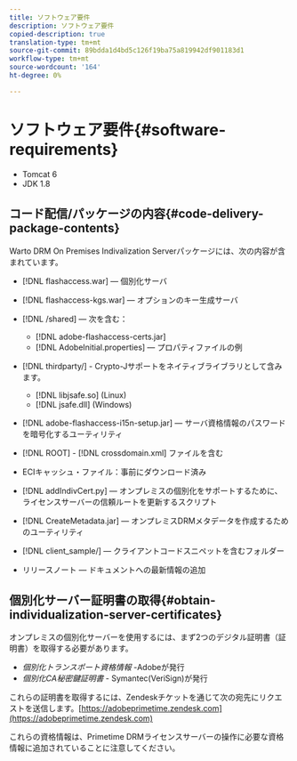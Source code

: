 ```yaml
---
title: ソフトウェア要件
description: ソフトウェア要件
copied-description: true
translation-type: tm+mt
source-git-commit: 89bdda1d4bd5c126f19ba75a819942df901183d1
workflow-type: tm+mt
source-wordcount: '164'
ht-degree: 0%

---
```



# ソフトウェア要件{#software-requirements}

* Tomcat 6
* JDK 1.8

## コード配信/パッケージの内容{#code-delivery-package-contents}

Warto DRM On Premises Indivalization Serverパッケージには、次の内容が含まれています。

* [!DNL flashaccess.war]  — 個別化サーバ
* [!DNL flashaccess-kgs.war]  — オプションのキー生成サーバ
* [!DNL /shared]  — 次を含む：

   * [!DNL adobe-flashaccess-certs.jar]
   * [!DNL AdobeInitial.properties]  — プロパティファイルの例

* [!DNL thirdparty/] - Crypto-Jサポートをネイティブライブラリとして含みます。

   * [!DNL libjsafe.so] (Linux)
   * [!DNL jsafe.dll] (Windows)

* [!DNL adobe-flashaccess-i15n-setup.jar]  — サーバ資格情報のパスワードを暗号化するユーティリティ
* [!DNL ROOT] - [!DNL crossdomain.xml] ファイルを含む

* ECIキャッシュ・ファイル：事前にダウンロード済み
* [!DNL addIndivCert.py]  — オンプレミスの個別化をサポートするために、ライセンスサーバーの信頼ルートを更新するスクリプト
* [!DNL CreateMetadata.jar]  — オンプレミスDRMメタデータを作成するためのユーティリティ
* [!DNL client_sample/]  — クライアントコードスニペットを含むフォルダー
* リリースノート — ドキュメントへの最新情報の追加

## 個別化サーバー証明書の取得{#obtain-individualization-server-certificates}

オンプレミスの個別化サーバーを使用するには、まず2つのデジタル証明書（証明書）を取得する必要があります。

* *個別化トランスポート資格情報* -Adobeが発行
* *個別化CA秘密鍵証明書* - Symantec(VeriSign)が発行

これらの証明書を取得するには、Zendeskチケットを通じて次の宛先にリクエストを送信します。[https://adobeprimetime.zendesk.com](https://adobeprimetime.zendesk.com)

これらの資格情報は、Primetime DRMライセンスサーバーの操作に必要な資格情報に追加されていることに注意してください。